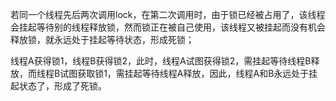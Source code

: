 若同一个线程先后两次调用lock，在第二次调用时，由于锁已经被占用了，该线程会挂起等待别的线程释放锁，然而锁正在被自己使用，该线程又被挂起而没有机会释放锁，就永远处于挂起等待状态，形成死锁；

线程A获得锁1，线程B获得锁2，此时，线程A试图获得锁2，需挂起等待线程B释放，而线程B试图获取锁1，需挂起等待线程A释放，因此，线程A和B永远处于挂起状态了，形成了死锁。